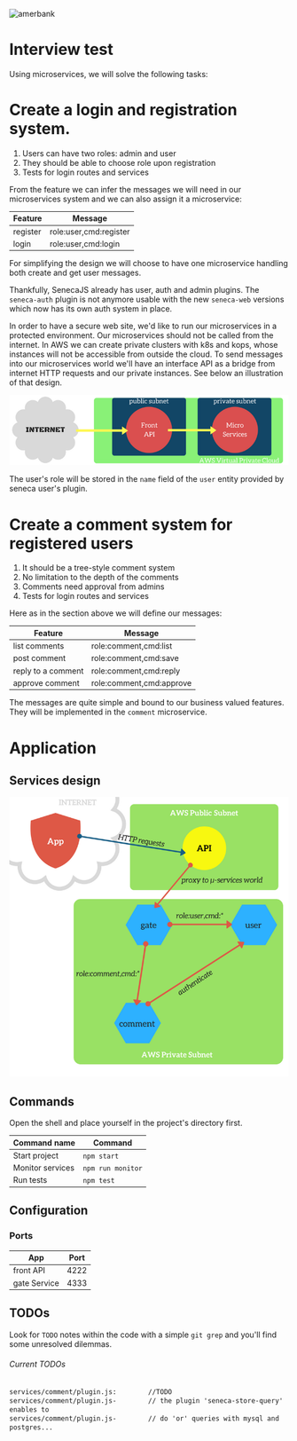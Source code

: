 ![amerbank](https://amerbank.com/assets/images/logo.png)

Interview test
==============

Using microservices, we will solve the following tasks:

# Create a login and registration system.

1. Users can have two roles: admin and user
20. They should be able to choose role upon registration
30. Tests for login routes and services

From the feature we can infer the messages we will need in our microservices system and we can also assign it a microservice:

Feature | Message
--- | ---
register | role:user,cmd:register
login | role:user,cmd:login

For simplifying the design we will choose to have one microservice handling both create and get user messages.

Thankfully, SenecaJS already has user, auth and admin plugins.
The `seneca-auth` plugin is not anymore usable with the new `seneca-web` versions which now has its own auth system in place.

In order to have a secure web site, we'd like to run our microservices in a protected environment. Our microservices should not be called from the internet. In AWS we can create private clusters with k8s and kops, whose instances will not be accessible from outside the cloud. To send messages into our microservices world we'll have an interface API as a bridge from internet HTTP requests and our private instances. See below an illustration of that design.

![global-design](./docs/img/global-design.png)

The user's role will be stored in the `name` field of the `user` entity provided by seneca user's plugin.

# Create a comment system for registered users

1. It should be a tree-style comment system
20. No limitation to the depth of the comments
30. Comments need approval from admins
40. Tests for login routes and services

Here as in the section above we will define our messages:

Feature | Message
--- | ---
list comments | role:comment,cmd:list
post comment | role:comment,cmd:save
reply to a comment | role:comment,cmd:reply
approve comment | role:comment,cmd:approve

The messages are quite simple and bound to our business valued features.\
They will be implemented in the `comment` microservice.

# Application

## Services design

![services-design](./docs/img/services-design.png)

## Commands

Open the shell and place yourself in the project's directory first.

Command name | Command
--- | ---
Start project | `npm start`
Monitor services | `npm run monitor`
Run tests | `npm test`

## Configuration

### Ports

App | Port
--- | ---
front API | 4222
gate Service | 4333

## TODOs

Look for `TODO` notes within the code with a simple `git grep`
and you'll find some unresolved dilemmas.

###### Current TODOs
```
services/comment/plugin.js:        //TODO
services/comment/plugin.js-        // the plugin 'seneca-store-query' enables to
services/comment/plugin.js-        // do 'or' queries with mysql and postgres...
```
